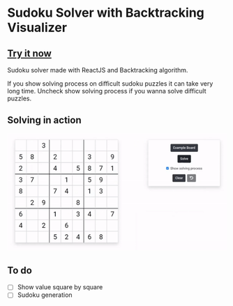 # Sudoku Solver with Backtracking Visualizer

## [Try it now](https://sudoku-solver-nine.vercel.app/)

Sudoku solver made with ReactJS and Backtracking algorithm.

If you show solving process on difficult sudoku puzzles it can take very long time. Uncheck show solving process if you wanna solve difficult puzzles.

## Solving in action

![On Action Gif](./OnActionGif.gif)

## To do

- [ ] Show value square by square
- [ ] Sudoku generation
